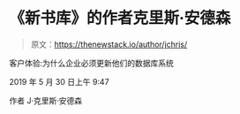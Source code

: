 # 《新书库》的作者克里斯·安德森

> 原文：<https://thenewstack.io/author/jchris/>

客户体验:为什么企业必须更新他们的数据库系统

2019 年 5 月 30 日上午 9:47

作者 J·克里斯·安德森